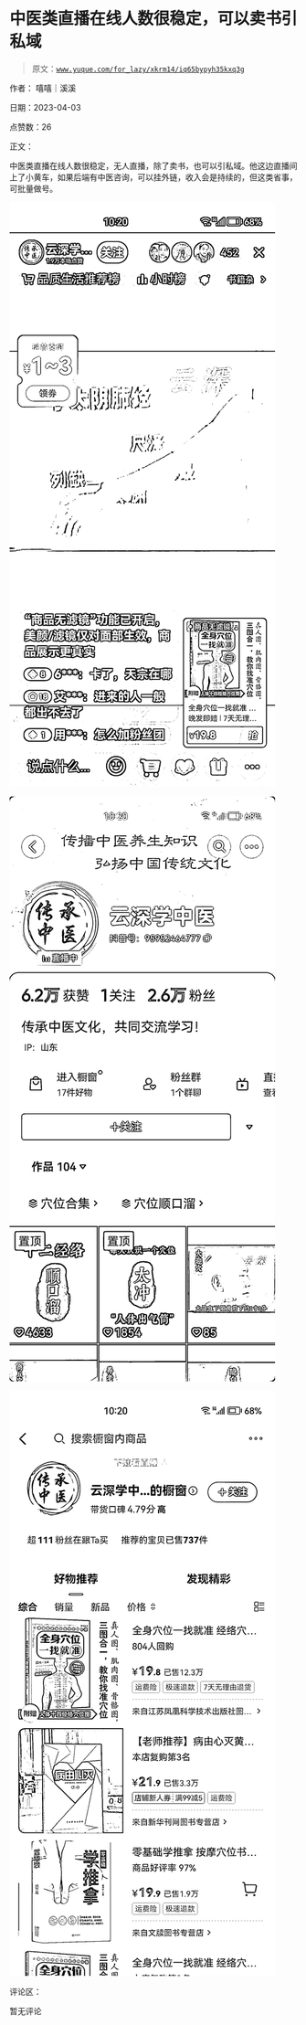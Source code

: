 # 中医类直播在线人数很稳定，可以卖书引私域

> 原文：[`www.yuque.com/for_lazy/xkrm14/iq65bypyh35kxq3g`](https://www.yuque.com/for_lazy/xkrm14/iq65bypyh35kxq3g)

作者： 嘻嘻｜溪溪

日期：2023-04-03

点赞数：26

正文：

中医类直播在线人数很稳定，无人直播，除了卖书，也可以引私域。他这边直播间上了小黄车，如果后端有中医咨询，可以挂外链，收入会是持续的，但这类省事，可批量做号。

![](img/885aa5d942474bf0342f4202c813b00d.png)

![](img/c1ae616f9b3157d1335763fd76650606.png)

![](img/2a46a8c92e91afe78abf0396e8268c29.png)

评论区：

暂无评论

